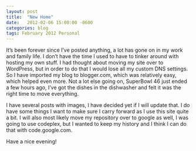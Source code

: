 ```yaml
---
layout: post
title:  "New Home"
date:   2012-02-06 15:00:00 -0600
categories: blog
tags: February 2012 Personal
---
```

It’s been forever since I’ve posted anything, a lot has gone on in my work and family life. I don’t have the time I used to have to tinker around with hosting my own stuff. I had thought about moving my site over to WordPress, but in order to do that I would lose all my custom DNS settings.
So I have imported my blog to blogger.com, which was relatively easy, which helped even more.
Not a lot else going on, SuperBowl 46 just ended a few hours ago, I’ve got the dishes in the dishwasher and felt it was the right time to move everything.

I have several posts with images, I have decided yet if I will update that. I do have some things I want to make sure I carry forward as I use this site quite a bit. I will also most likely move my repository over to google as well, I was going to use codeplex, but I wanted to keep my history and I think I can do that with code.google.com.

Have a nice evening!
